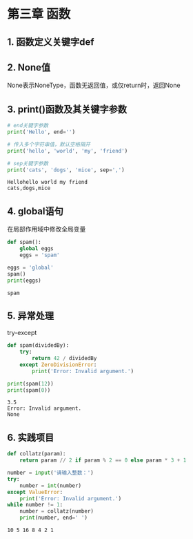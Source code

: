 # 第三章 函数

## 1. 函数定义关键字def

## 2. None值
None表示NoneType，函数无返回值，或仅return时，返回None

## 3. print()函数及其关键字参数


```python
# end关键字参数
print('Hello', end='')

# 传入多个字符串值，默认空格隔开
print('hello', 'world', 'my', 'friend')

# sep关键字参数
print('cats', 'dogs', 'mice', sep=',')
```

    Hellohello world my friend
    cats,dogs,mice
    

## 4. global语句
在局部作用域中修改全局变量


```python
def spam():
    global eggs
    eggs = 'spam'

eggs = 'global'
spam()
print(eggs)
```

    spam
    

## 5. 异常处理
try-except


```python
def spam(dividedBy):
    try:
        return 42 / dividedBy
    except ZeroDivisionError:
        print('Error: Invalid argument.')

print(spam(12))
print(spam(0))
```

    3.5
    Error: Invalid argument.
    None
    

## 6. 实践项目


```python
def collatz(param):
    return param // 2 if param % 2 == 0 else param * 3 + 1

number = input('请输入整数：')
try:
    number = int(number)
except ValueError:
    print('Error: Invalid argument.')
while number != 1:
    number = collatz(number)
    print(number, end=' ')
```

    10 5 16 8 4 2 1

